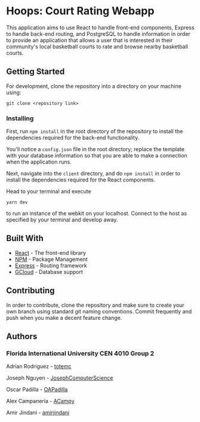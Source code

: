# Hoops: Court Rating Webapp

This application aims to use React to handle front-end components, Express to handle back-end routing, and PostgreSQL to handle information in order to provide an application that allows a user that is interested in their community's local basketball courts to rate and browse nearby basketball courts.

## Getting Started

For development, clone the repository into a directory on your machine using:

```
git clone <repository link>
```

### Installing

First, run ```npm install``` in the root directory of the repository to install the dependencies required for the back-end functionality.

You'll notice a ```config.json``` file in the root directory; replace the template with your database information so that you are able to make a connection when the application runs.

Next, navigate into the ```client``` directory, and do ```npm install``` in order to install the dependencies required for the React components.

Head to your terminal and execute 

```
yarn dev
```

to run an instance of the webkit on your localhost. Connect to the host as specified by your terminal and develop away.

## Built With

* [React](https://github.com/facebook/react) - The front-end library
* [NPM](https://github.com/npm/npm) - Package Management
* [Express](https://github.com/expressjs/express) - Routing framework
* [GCloud](https://cloud.google.com/) - Database support

## Contributing

In order to contribute, clone the repository and make sure to create your own branch using standard git naming conventions. Commit frequently and push when you make a decent feature change.

## Authors
### Florida International University CEN 4010 Group 2
Adrian Rodriguez - [totemc](https://github.com/totemc)

Joseph Nguyen - [JosephComputerScience](https://github.com/JosephComputerScience)

Oscar Padilla - [OAPadilla](https://github.com/OAPadilla)

Alex Campaneria - [ACampy](https://github.com/ACampy)

Amir Jindani - [amirjindani](https://github.com/amirjindani)
